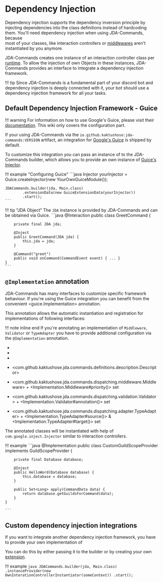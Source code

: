 # Dependency Injection
Dependency injection supports the dependency inversion principle by injecting dependencies into the class definitions 
instead of hardcoding them. You'll need dependency injection when using JDA-Commands, because  
most of your classes, like interaction controllers or [middlewares](./middlewares/overview.md) aren't instantiated by 
you anymore. 

JDA-Commands creates one instance of an interaction controller class per [runtime](interactions/overview.md#runtime-scoped-instances).
To allow the injection of own Objects in these instances, JDA-Commands provides an interface to integrate a dependency injection framework.

!!! tip
    Since JDA-Commands is a fundamental part of your discord bot and dependency injection is deeply connected with it,
    your bot should use a dependency injection framework for all your tasks.


## Default Dependency Injection Framework - Guice
!!! warning
    For information on how to use Google's Guice, please visit their [documentation](https://github.com/google/guice/wiki/). This wiki only covers the
    configuration part. 

If your using JDA-Commands via the `io.github.kaktushose:jda-commands:VERSION` artifact, an integration for 
[Google's Guice](https://github.com/google/guice) is shipped by default. 

To customize this integration you can pass an instance of <GuiceExtensionData>
to the JDA-Commands builder, which allows you to provide an own instance of [Guice's Injector](https://google.github.io/guice/api-docs/7.0.0/javadoc/com/google/inject/Injector.html).

!!! example "Configuring Guice"
    ```java
    Injector yourInjector = Guice.createInjector(new YourOwnGuiceModule());

    JDACommands.builder(jda, Main.class)
            .extensionData(new GuiceExtensionData(yourInjector))
            .start();
    ```

!!! tip "JDA Object"
    The `JDA` instance is provided by JDA-Commands and can be obtained via Guice.
    ```java
    @Interaction
    public class GreetCommand {
        
        private final JDA jda;

        @Inject
        public GreetCommand(JDA jda) {
            this.jda = jda;
        }

        @Command("greet")
        public void onCommand(CommandEvent event) { ... }
    }
    ```

## `@Implementation` annotation
JDA-Commands has many interfaces to customize specific framework behaviour. 
If you're using the Guice integration you can benefit from the convenient <guice.Implementation>
annotation. 

This annotation allows the automatic instantiation and registration for implementations of following interfaces:

!!! note inline end
    If you're annotating an implementation of `Middleware`, `Validator` or `TypeAdapter` you have to provide additional configuration via the `@Implementation` annotation.

- <PermissionsProvider>
- <GuildScopeProvider>
- <ErrorMessageFactory>
- <com.github.kaktushose.jda.commands.definitions.description.Descriptor>

- <com.github.kaktushose.jda.commands.dispatching.middleware.Middleware> + <Implementation.Middleware#priority()> set
- <com.github.kaktushose.jda.commands.dispatching.validation.Validator> + <Implementation.Validator#annotation()> set
- <com.github.kaktushose.jda.commands.dispatching.adapter.TypeAdapter> + <Implementation.TypeAdapter#source()> & <Implementation.TypeAdapter#target()> set

The annotated classes will be instantiated with help of `com.google.inject.Injector` similar to interaction controllers.

!!! example
    ```java
    @Implementation
    public class CustomGuildScopeProvider implements GuildScopeProvider {

        private final Database database;
    
        @Inject
        public HelloWord(Database database) {
            this.database = database;
        }

        public Set<Long> apply(CommandData data) { 
            return database.getGuildsForCommand(data);
        }
    }

    ```

## Custom dependency injection integrations
If you want to integrate another dependency injection framework, you have to provide your own 
implementation of <InteractionControllerInstantiator>

You can do this by either passing it to the builder or by creating your own [extension](misc/extension/writing.md).

!!! example
    ```java
    JDACommands.builder(jda, Main.class)
            .instanceProvider(new OwnInterationControllerInstantiator(someContext))
            .start();
    ```